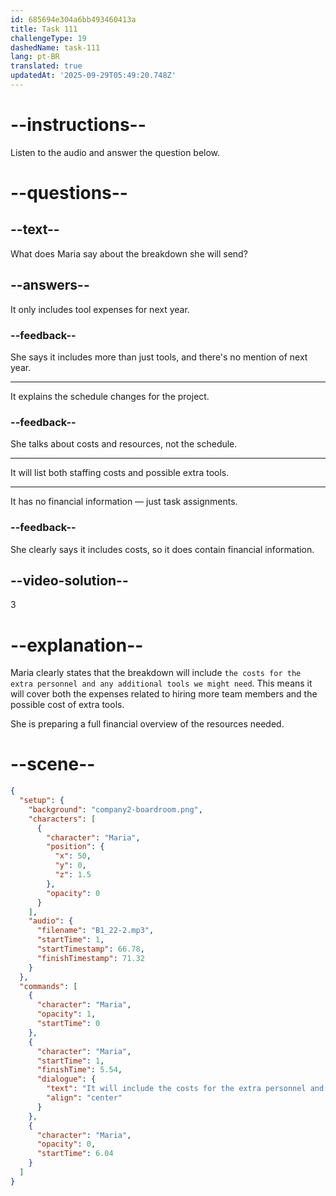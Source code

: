 ```yaml
---
id: 685694e304a6bb493460413a
title: Task 111
challengeType: 19
dashedName: task-111
lang: pt-BR
translated: true
updatedAt: '2025-09-29T05:49:20.748Z'
---
```


<!-- (Audio) Maria: It will include the costs for the extra personnel and any additional tools we might need. -->

# --instructions--

Listen to the audio and answer the question below.

# --questions--

## --text--

What does Maria say about the breakdown she will send?

## --answers--

It only includes tool expenses for next year.

### --feedback--

She says it includes more than just tools, and there's no mention of next year.

---

It explains the schedule changes for the project.

### --feedback--

She talks about costs and resources, not the schedule.

---

It will list both staffing costs and possible extra tools.

---

It has no financial information — just task assignments.

### --feedback--

She clearly says it includes costs, so it does contain financial information.

## --video-solution--

3

# --explanation--

Maria clearly states that the breakdown will include `the costs for the extra personnel and any additional tools we might need`. This means it will cover both the expenses related to hiring more team members and the possible cost of extra tools.

She is preparing a full financial overview of the resources needed.

# --scene--

```json
{
  "setup": {
    "background": "company2-boardroom.png",
    "characters": [
      {
        "character": "Maria",
        "position": {
          "x": 50,
          "y": 0,
          "z": 1.5
        },
        "opacity": 0
      }
    ],
    "audio": {
      "filename": "B1_22-2.mp3",
      "startTime": 1,
      "startTimestamp": 66.78,
      "finishTimestamp": 71.32
    }
  },
  "commands": [
    {
      "character": "Maria",
      "opacity": 1,
      "startTime": 0
    },
    {
      "character": "Maria",
      "startTime": 1,
      "finishTime": 5.54,
      "dialogue": {
        "text": "It will include the costs for the extra personnel and any additional tools we might need.",
        "align": "center"
      }
    },
    {
      "character": "Maria",
      "opacity": 0,
      "startTime": 6.04
    }
  ]
}
```
